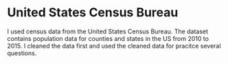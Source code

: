 # United States Census Bureau
I used census data from the United States Census Bureau. The dataset contains population data for counties and states in the US from 2010 to 2015. I cleaned the data first and used the cleaned data for pracitce several questions.
